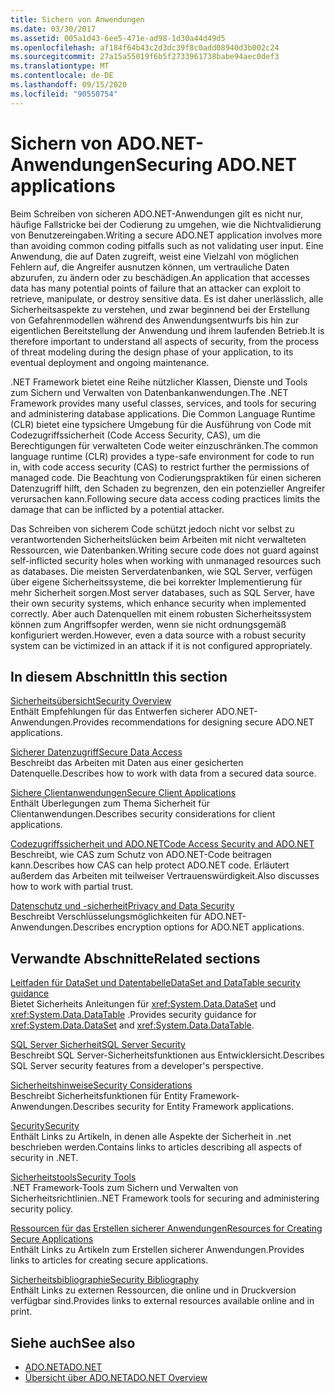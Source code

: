 ```yaml
---
title: Sichern von Anwendungen
ms.date: 03/30/2017
ms.assetid: 005a1d43-6ee5-471e-ad98-1d30a44d49d5
ms.openlocfilehash: af184f64b43c2d3dc39f8c0add08940d3b002c24
ms.sourcegitcommit: 27a15a55019f6b5f2733961738babe94aec0def3
ms.translationtype: MT
ms.contentlocale: de-DE
ms.lasthandoff: 09/15/2020
ms.locfileid: "90550754"
---
```

# <a name="securing-adonet-applications"></a><span data-ttu-id="e86d9-102">Sichern von ADO.NET-Anwendungen</span><span class="sxs-lookup"><span data-stu-id="e86d9-102">Securing ADO.NET applications</span></span>

<span data-ttu-id="e86d9-103">Beim Schreiben von sicheren ADO.NET-Anwendungen gilt es nicht nur, häufige Fallstricke bei der Codierung zu umgehen, wie die Nichtvalidierung von Benutzereingaben.</span><span class="sxs-lookup"><span data-stu-id="e86d9-103">Writing a secure ADO.NET application involves more than avoiding common coding pitfalls such as not validating user input.</span></span> <span data-ttu-id="e86d9-104">Eine Anwendung, die auf Daten zugreift, weist eine Vielzahl von möglichen Fehlern auf, die Angreifer ausnutzen können, um vertrauliche Daten abzurufen, zu ändern oder zu beschädigen.</span><span class="sxs-lookup"><span data-stu-id="e86d9-104">An application that accesses data has many potential points of failure that an attacker can exploit to retrieve, manipulate, or destroy sensitive data.</span></span> <span data-ttu-id="e86d9-105">Es ist daher unerlässlich, alle Sicherheitsaspekte zu verstehen, und zwar beginnend bei der Erstellung von Gefahrenmodellen während des Anwendungsentwurfs bis hin zur eigentlichen Bereitstellung der Anwendung und ihrem laufenden Betrieb.</span><span class="sxs-lookup"><span data-stu-id="e86d9-105">It is therefore important to understand all aspects of security, from the process of threat modeling during the design phase of your application, to its eventual deployment and ongoing maintenance.</span></span>  
  
<span data-ttu-id="e86d9-106">.NET Framework bietet eine Reihe nützlicher Klassen, Dienste und Tools zum Sichern und Verwalten von Datenbankanwendungen.</span><span class="sxs-lookup"><span data-stu-id="e86d9-106">The .NET Framework provides many useful classes, services, and tools for securing and administering database applications.</span></span> <span data-ttu-id="e86d9-107">Die Common Language Runtime (CLR) bietet eine typsichere Umgebung für die Ausführung von Code mit Codezugriffssicherheit (Code Access Security, CAS), um die Berechtigungen für verwalteten Code weiter einzuschränken.</span><span class="sxs-lookup"><span data-stu-id="e86d9-107">The common language runtime (CLR) provides a type-safe environment for code to run in, with code access security (CAS) to restrict further the permissions of managed code.</span></span> <span data-ttu-id="e86d9-108">Die Beachtung von Codierungspraktiken für einen sicheren Datenzugriff hilft, den Schaden zu begrenzen, den ein potenzieller Angreifer verursachen kann.</span><span class="sxs-lookup"><span data-stu-id="e86d9-108">Following secure data access coding practices limits the damage that can be inflicted by a potential attacker.</span></span>  
  
<span data-ttu-id="e86d9-109">Das Schreiben von sicherem Code schützt jedoch nicht vor selbst zu verantwortenden Sicherheitslücken beim Arbeiten mit nicht verwalteten Ressourcen, wie Datenbanken.</span><span class="sxs-lookup"><span data-stu-id="e86d9-109">Writing secure code does not guard against self-inflicted security holes when working with unmanaged resources such as databases.</span></span> <span data-ttu-id="e86d9-110">Die meisten Serverdatenbanken, wie SQL Server, verfügen über eigene Sicherheitssysteme, die bei korrekter Implementierung für mehr Sicherheit sorgen.</span><span class="sxs-lookup"><span data-stu-id="e86d9-110">Most server databases, such as SQL Server, have their own security systems, which enhance security when implemented correctly.</span></span> <span data-ttu-id="e86d9-111">Aber auch Datenquellen mit einem robusten Sicherheitssystem können zum Angriffsopfer werden, wenn sie nicht ordnungsgemäß konfiguriert werden.</span><span class="sxs-lookup"><span data-stu-id="e86d9-111">However, even a data source with a robust security system can be victimized in an attack if it is not configured appropriately.</span></span>  
  
## <a name="in-this-section"></a><span data-ttu-id="e86d9-112">In diesem Abschnitt</span><span class="sxs-lookup"><span data-stu-id="e86d9-112">In this section</span></span>

 [<span data-ttu-id="e86d9-113">Sicherheitsübersicht</span><span class="sxs-lookup"><span data-stu-id="e86d9-113">Security Overview</span></span>](security-overview.md)  
 <span data-ttu-id="e86d9-114">Enthält Empfehlungen für das Entwerfen sicherer ADO.NET-Anwendungen.</span><span class="sxs-lookup"><span data-stu-id="e86d9-114">Provides recommendations for designing secure ADO.NET applications.</span></span>  
  
 [<span data-ttu-id="e86d9-115">Sicherer Datenzugriff</span><span class="sxs-lookup"><span data-stu-id="e86d9-115">Secure Data Access</span></span>](secure-data-access.md)  
 <span data-ttu-id="e86d9-116">Beschreibt das Arbeiten mit Daten aus einer gesicherten Datenquelle.</span><span class="sxs-lookup"><span data-stu-id="e86d9-116">Describes how to work with data from a secured data source.</span></span>  
  
 [<span data-ttu-id="e86d9-117">Sichere Clientanwendungen</span><span class="sxs-lookup"><span data-stu-id="e86d9-117">Secure Client Applications</span></span>](secure-client-applications.md)  
 <span data-ttu-id="e86d9-118">Enthält Überlegungen zum Thema Sicherheit für Clientanwendungen.</span><span class="sxs-lookup"><span data-stu-id="e86d9-118">Describes security considerations for client applications.</span></span>  
  
 [<span data-ttu-id="e86d9-119">Codezugriffssicherheit und ADO.NET</span><span class="sxs-lookup"><span data-stu-id="e86d9-119">Code Access Security and ADO.NET</span></span>](code-access-security.md)  
 <span data-ttu-id="e86d9-120">Beschreibt, wie CAS zum Schutz von ADO.NET-Code beitragen kann.</span><span class="sxs-lookup"><span data-stu-id="e86d9-120">Describes how CAS can help protect ADO.NET code.</span></span> <span data-ttu-id="e86d9-121">Erläutert außerdem das Arbeiten mit teilweiser Vertrauenswürdigkeit.</span><span class="sxs-lookup"><span data-stu-id="e86d9-121">Also discusses how to work with partial trust.</span></span>  
  
 [<span data-ttu-id="e86d9-122">Datenschutz und -sicherheit</span><span class="sxs-lookup"><span data-stu-id="e86d9-122">Privacy and Data Security</span></span>](privacy-and-data-security.md)  
 <span data-ttu-id="e86d9-123">Beschreibt Verschlüsselungsmöglichkeiten für ADO.NET-Anwendungen.</span><span class="sxs-lookup"><span data-stu-id="e86d9-123">Describes encryption options for ADO.NET applications.</span></span>  
  
## <a name="related-sections"></a><span data-ttu-id="e86d9-124">Verwandte Abschnitte</span><span class="sxs-lookup"><span data-stu-id="e86d9-124">Related sections</span></span>

 [<span data-ttu-id="e86d9-125">Leitfaden für DataSet und Datentabelle</span><span class="sxs-lookup"><span data-stu-id="e86d9-125">DataSet and DataTable security guidance</span></span>](dataset-datatable-dataview/security-guidance.md)  
 <span data-ttu-id="e86d9-126">Bietet Sicherheits Anleitungen für <xref:System.Data.DataSet> und <xref:System.Data.DataTable> .</span><span class="sxs-lookup"><span data-stu-id="e86d9-126">Provides security guidance for <xref:System.Data.DataSet> and <xref:System.Data.DataTable>.</span></span>

 [<span data-ttu-id="e86d9-127">SQL Server Sicherheit</span><span class="sxs-lookup"><span data-stu-id="e86d9-127">SQL Server Security</span></span>](./sql/sql-server-security.md)  
 <span data-ttu-id="e86d9-128">Beschreibt SQL Server-Sicherheitsfunktionen aus Entwicklersicht.</span><span class="sxs-lookup"><span data-stu-id="e86d9-128">Describes SQL Server security features from a developer's perspective.</span></span>  
  
 [<span data-ttu-id="e86d9-129">Sicherheitshinweise</span><span class="sxs-lookup"><span data-stu-id="e86d9-129">Security Considerations</span></span>](./ef/security-considerations.md)  
 <span data-ttu-id="e86d9-130">Beschreibt Sicherheitsfunktionen für Entity Framework-Anwendungen.</span><span class="sxs-lookup"><span data-stu-id="e86d9-130">Describes security for Entity Framework applications.</span></span>  
  
 [<span data-ttu-id="e86d9-131">Security</span><span class="sxs-lookup"><span data-stu-id="e86d9-131">Security</span></span>](../../../standard/security/index.md)  
 <span data-ttu-id="e86d9-132">Enthält Links zu Artikeln, in denen alle Aspekte der Sicherheit in .net beschrieben werden.</span><span class="sxs-lookup"><span data-stu-id="e86d9-132">Contains links to articles describing all aspects of security in .NET.</span></span>  
  
 <span data-ttu-id="e86d9-133">[Sicherheitstools](/previous-versions/visualstudio/visual-studio-2008/7w3fd0wb(v=vs.90))</span><span class="sxs-lookup"><span data-stu-id="e86d9-133">[Security Tools](/previous-versions/visualstudio/visual-studio-2008/7w3fd0wb(v=vs.90))</span></span>  
 <span data-ttu-id="e86d9-134">.NET Framework-Tools zum Sichern und Verwalten von Sicherheitsrichtlinien.</span><span class="sxs-lookup"><span data-stu-id="e86d9-134">.NET Framework tools for securing and administering security policy.</span></span>  
  
 <span data-ttu-id="e86d9-135">[Ressourcen für das Erstellen sicherer Anwendungen](/previous-versions/visualstudio/visual-studio-2010/ms165101(v=vs.100))</span><span class="sxs-lookup"><span data-stu-id="e86d9-135">[Resources for Creating Secure Applications](/previous-versions/visualstudio/visual-studio-2010/ms165101(v=vs.100))</span></span>  
 <span data-ttu-id="e86d9-136">Enthält Links zu Artikeln zum Erstellen sicherer Anwendungen.</span><span class="sxs-lookup"><span data-stu-id="e86d9-136">Provides links to articles for creating secure applications.</span></span>  
  
 [<span data-ttu-id="e86d9-137">Sicherheitsbibliographie</span><span class="sxs-lookup"><span data-stu-id="e86d9-137">Security Bibliography</span></span>](/visualstudio/ide/securing-applications)  
 <span data-ttu-id="e86d9-138">Enthält Links zu externen Ressourcen, die online und in Druckversion verfügbar sind.</span><span class="sxs-lookup"><span data-stu-id="e86d9-138">Provides links to external resources available online and in print.</span></span>  
  
## <a name="see-also"></a><span data-ttu-id="e86d9-139">Siehe auch</span><span class="sxs-lookup"><span data-stu-id="e86d9-139">See also</span></span>

- [<span data-ttu-id="e86d9-140">ADO.NET</span><span class="sxs-lookup"><span data-stu-id="e86d9-140">ADO.NET</span></span>](index.md)
- [<span data-ttu-id="e86d9-141">Übersicht über ADO.NET</span><span class="sxs-lookup"><span data-stu-id="e86d9-141">ADO.NET Overview</span></span>](ado-net-overview.md)
